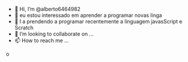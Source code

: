 - 👋 Hi, I’m @alberto6464982
- 👀 eu estou  interessado em aprender a programar  novas linga
- 🌱 I  a prendendo  a programar recentemente  a  linguagem  javasScript  e   Scratch
- 💞️ I’m looking to collaborate on ...
- 📫 How to reach me ...

<!---
alberto6464982/alberto6464982 is a ✨ special ✨ repository because its `README.md` (this file) appears on your GitHub profile.
You can click the Preview link to take a look at your changes.
--->
o
